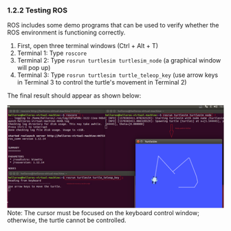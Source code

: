 ### 1.2.2 Testing ROS

ROS includes some demo programs that can be used to verify whether the ROS environment is functioning correctly.

1. First, open three terminal windows (Ctrl + Alt + T)
2. Terminal 1: Type `roscore`
3. Terminal 2: Type `rosrun turtlesim turtlesim_node` (a graphical window will pop up)
4. Terminal 3: Type `rosrun turtlesim turtle_teleop_key` (use arrow keys in Terminal 3 to control the turtle's movement in Terminal 2)

The final result should appear as shown below:

![01ROS环境测试](.\images\1.2.2\01ROS环境测试.png)Note: The cursor must be focused on the keyboard control window; otherwise, the turtle cannot be controlled.